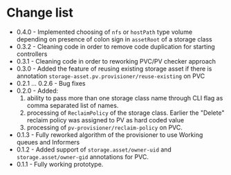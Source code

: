 # Change list
* 0.4.0 - Implemented choosing of `nfs` or `hostPath` type volume depending on presence of colon sign in `assetRoot` of a storage class
* 0.3.2 - Cleaning code in order to remove code duplication for starting controllers
* 0.3.1 - Cleaning code in order to reworking PVC/PV checker approach
* 0.3.0 - Added the feature of reusing existing storage asset if there is annotation `storage-asset.pv.provisioner/reuse-existing` on PVC
* 0.2.1 ... 0.2.6 - Bug fixes
* 0.2.0 - Added:
  1. ability to pass more than one storage class name through CLI flag as comma separated list of names.
  2. processing of `ReclaimPolicy` of the storage class. Earlier the "Delete" reclaim policy was assigned to PV as hard coded value
  2. processing of `pv-provisioner/reclaim-policy` on PVC.
* 0.1.3 - Fully reworked algorithm of the provisioner to use Working queues and Informers
* 0.1.2 - Added support of `storage.asset/owner-uid` and `storage.asset/owner-gid` annotations for PVC.
* 0.1.1 - Fully working prototype.
